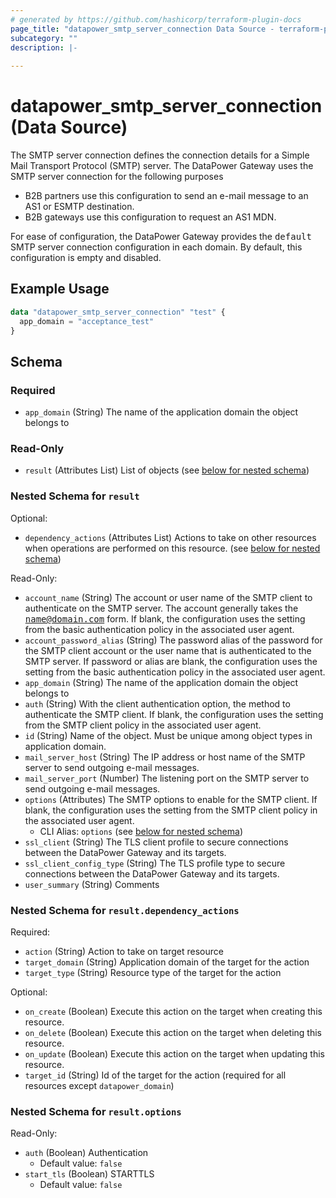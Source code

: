 ```yaml
---
# generated by https://github.com/hashicorp/terraform-plugin-docs
page_title: "datapower_smtp_server_connection Data Source - terraform-provider-datapower"
subcategory: ""
description: |-
  
---
```


# datapower_smtp_server_connection (Data Source)

<p>The SMTP server connection defines the connection details for a Simple Mail Transport Protocol (SMTP) server. The DataPower Gateway uses the SMTP server connection for the following purposes</p><ul><li>B2B partners use this configuration to send an e-mail message to an AS1 or ESMTP destination.</li><li>B2B gateways use this configuration to request an AS1 MDN.</li></ul><p>For ease of configuration, the DataPower Gateway provides the <tt>default</tt> SMTP server connection configuration in each domain. By default, this configuration is empty and disabled.</p>

## Example Usage

```terraform
data "datapower_smtp_server_connection" "test" {
  app_domain = "acceptance_test"
}
```

<!-- schema generated by tfplugindocs -->
## Schema

### Required

- `app_domain` (String) The name of the application domain the object belongs to

### Read-Only

- `result` (Attributes List) List of objects (see [below for nested schema](#nestedatt--result))

<a id="nestedatt--result"></a>
### Nested Schema for `result`

Optional:

- `dependency_actions` (Attributes List) Actions to take on other resources when operations are performed on this resource. (see [below for nested schema](#nestedatt--result--dependency_actions))

Read-Only:

- `account_name` (String) The account or user name of the SMTP client to authenticate on the SMTP server. The account generally takes the <tt>name@domain.com</tt> form. If blank, the configuration uses the setting from the basic authentication policy in the associated user agent.
- `account_password_alias` (String) The password alias of the password for the SMTP client account or the user name that is authenticated to the SMTP server. If password or alias are blank, the configuration uses the setting from the basic authentication policy in the associated user agent.
- `app_domain` (String) The name of the application domain the object belongs to
- `auth` (String) With the client authentication option, the method to authenticate the SMTP client. If blank, the configuration uses the setting from the SMTP client policy in the associated user agent.
- `id` (String) Name of the object. Must be unique among object types in application domain.
- `mail_server_host` (String) The IP address or host name of the SMTP server to send outgoing e-mail messages.
- `mail_server_port` (Number) The listening port on the SMTP server to send outgoing e-mail messages.
- `options` (Attributes) The SMTP options to enable for the SMTP client. If blank, the configuration uses the setting from the SMTP client policy in the associated user agent.
  - CLI Alias: `options` (see [below for nested schema](#nestedatt--result--options))
- `ssl_client` (String) The TLS client profile to secure connections between the DataPower Gateway and its targets.
- `ssl_client_config_type` (String) The TLS profile type to secure connections between the DataPower Gateway and its targets.
- `user_summary` (String) Comments

<a id="nestedatt--result--dependency_actions"></a>
### Nested Schema for `result.dependency_actions`

Required:

- `action` (String) Action to take on target resource
- `target_domain` (String) Application domain of the target for the action
- `target_type` (String) Resource type of the target for the action

Optional:

- `on_create` (Boolean) Execute this action on the target when creating this resource.
- `on_delete` (Boolean) Execute this action on the target when deleting this resource.
- `on_update` (Boolean) Execute this action on the target when updating this resource.
- `target_id` (String) Id of the target for the action (required for all resources except `datapower_domain`)


<a id="nestedatt--result--options"></a>
### Nested Schema for `result.options`

Read-Only:

- `auth` (Boolean) Authentication
  - Default value: `false`
- `start_tls` (Boolean) STARTTLS
  - Default value: `false`
